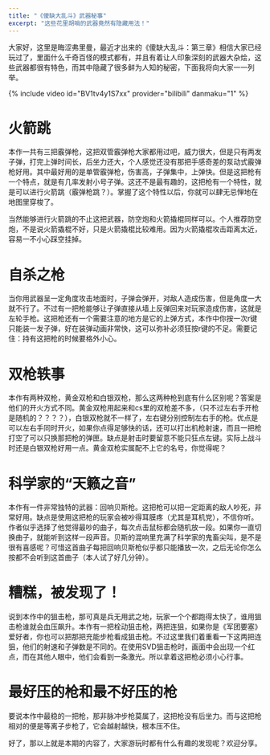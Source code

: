 ```yaml
---
title: "《傻缺大乱斗》武器秘事"
excerpt: "这些花里胡哨的武器竟然有隐藏用法！"
---
```


大家好，这里是晦涩弗里曼，最近才出来的《傻缺大乱斗：第三章》相信大家已经玩过了，里面什么千奇百怪的模式都有，并且有着让人印象深刻的武器大杂烩，这些武器都很有特色，而其中隐藏了很多鲜为人知的秘密，下面我将向大家一一列举。

{% include video id="BV1tv4y1S7xx" provider="bilibili" danmaku="1" %}

# 火箭跳

本作一共有三把霰弹枪，这把双管霰弹枪大家都用过吧，威力很大，但是只有两发子弹，打完上弹时间长，后坐力还大，个人感觉还没有那把手感奇差的泵动式霰弹枪好用。其中最好用的是单管霰弹枪，伤害高，子弹集中，上弹快。但是这把枪有一个特点，就是有几率发射小号子弹。这还不是最有趣的，这把枪有一个特性，就是可以进行火箭跳（霰弹枪跳？）。掌握了这个特性以后，你就可以肆无忌惮地在地图里穿梭了。

当然能够进行火箭跳的不止这把武器，防空炮和火箭撬棍同样可以。个人推荐防空炮，不是说火箭撬棍不好，只是火箭撬棍比较难用。因为火箭撬棍攻击距离太近，容易一不小心踩空挂掉。

# 自杀之枪

当你用武器呈一定角度攻击地面时，子弹会弹开，对敌人造成伤害，但是角度一大就不行了。不过有一把枪能够让子弹直接从墙上反弹回来对玩家造成伤害，这就是左轮手枪。这把枪还有一个需要注意的地方是它的上弹方式，本作中你按一次r键只能装一发子弹，好在装弹动画非常快，这可以弥补必须狂按r键的不足。需要记住：持有这把枪的时候要格外小心。

# 双枪轶事

本作有两种双枪，黄金双枪和白银双枪，那么这两种枪到底有什么区别呢？答案是他们的开火方式不同。黄金双枪用起来和cs里的双枪差不多，（只不过左右手开枪是随机的？？？？），白银双枪就不一样了，左右键分别控制左右手的枪。优点是可以左右手同时开火，如果你点得足够快的话，还可以打出机枪射速，而且一把枪打空了可以只换那把枪的弹匣。缺点是射击时要留意不能只狂点左键。实际上战斗时还是白银双枪好用一点。黄金双枪实属配不上它的名号，你觉得呢？

# 科学家的“天籁之音”

本作有一件非常独特的武器：回响贝斯枪。这把枪可以把一定距离的敌人吵死，非常好用。缺点是使用这把枪的玩家会被吵得耳膜疼（尤其是耳机党），不信你听。作者似乎选择了他觉得最吵的曲子，每次点击鼠标都会随机放一段。如果你一直切换曲子，就能听到这样一段声音。贝斯的混响里充满了科学家的鬼畜尖叫，是不是很有喜感呢？可惜这首曲子每把回响贝斯枪似乎都只能播放一次，之后无论你怎么按都不会听到这首曲子（本人试了好几分钟）。

# 糟糕，被发现了！

说到本作中的狙击枪，那可真是兵无用武之地，玩家一个个都跑得太快了，谁用狙击枪谁就会血压飙升。本作有一把栓动狙击枪，两把连狙，如果你是《军团要塞》爱好者，你也可以把那把充能步枪看成狙击枪。不过这里我们着重看一下这两把连狙，他们的射速和子弹数是不同的。在使用SVD狙击枪时，画面中会出现一个红点，而在其他人眼中，他们会看到一条激光。所以拿着这把枪必须小心行事。

# 最好压的枪和最不好压的枪

要说本作中最稳的一把枪，那非脉冲步枪莫属了，这把枪没有后坐力。而与这把枪相对的便是等离子步枪了，它会越射越快，根本压不住。

 

好了，那以上就是本期的内容了，大家游玩时都有什么有趣的发现呢？欢迎分享。